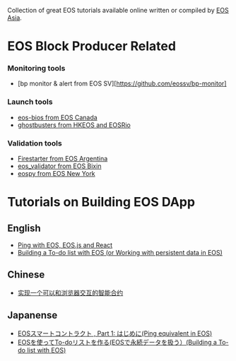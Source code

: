Collection of great EOS tutorials available online written or compiled by [EOS Asia](https://www.eosasia.one). 

# EOS Block Producer Related

### Monitoring tools
* [bp monitor & alert from EOS SV][https://github.com/eossv/bp-monitor]

### Launch tools
* [eos-bios from EOS Canada](https://github.com/eoscanada/eos-bios)
* [ghostbusters from HKEOS and EOSRio](https://github.com/HKEOS/Ghostbusters-Testnet)

### Validation tools
* [Firestarter from EOS Argentina](https://github.com/EOSArgentina/firestarter)
* [eos_validator from EOS Bixin](https://github.com/EOSBIXIN/eostoolkit/tree/master/eos_validator)
* [eospy from EOS New York](https://github.com/eosnewyork/eospy)

# Tutorials on Building EOS DApp

## English
* [Ping with EOS, EOS.js and React](https://github.com/eosasia/ping-eos)
* [Building a To-do list with EOS (or Working with persistent data in EOS)](https://github.com/eosasia/awesome-eos-tutorials/blob/master/en/todolist.md)

## Chinese
* [实现一个可以和浏览器交互的智能合约](https://bihu.com/article/282162)

## Japanense
* [EOSスマートコントラクト , Part 1: はじめに(Ping equivalent in EOS)](https://github.com/eosasia/awesome-eos-tutorials/blob/master/jp/eos-ping.md)
* [EOSを使ってTo-doリストを作る(EOSで永続データを扱う）(Building a To-do list with EOS)](https://github.com/eosasia/awesome-eos-tutorials/blob/master/jp/todolist.md)
